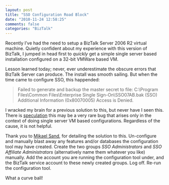 ```yaml
---
layout: post
title: "SSO Configuration Road Block"
date: "2010-11-24 12:58:25"
comments: false
categories: "BizTalk"
---
```


Recently I’ve had the need to setup a BizTalk Server 2006 R2 virtual machine. Quietly confident about my experience with this version of BizTalk, I jumped in head first to *quickly* get a simple single server based installation configured on a 32-bit VMWare based VM.

Lesson learned today; never, ever underestimate the obscure errors that BizTalk Server can produce. The install was smooth sailing. But when the time came to configure SSO, this happended:

> Failed to generate and backup the master secret to file: C:\Program Files\Common Files\Enterprise Single Sign-On\SSO07AB.bak (SSO) Additional Information (0x80070005) Access is Denied.

I wracked my brain for a previous solution to this, but never have I seen this. There is [speculation](http://blogical.se/blogs/mikael_sand/archive/2009/10/01/failed-to-create-the-master-secret-file-why-do-these-things-always-happen-to-me.aspx) this may be a very rare bug that arises only in the context of doing single server VM based configurations. Regardless of the cause, it is not helpful.

Thank you to [Mikael Sand](http://blogical.se/blogs/mikael_sand/archive/2009/10/01/failed-to-create-the-master-secret-file-why-do-these-things-always-happen-to-me.aspx), for detailing the solution to this. Un-configure and manually blast away any features and/or databases the configuration tool may have created. Create the two groups *SSO Administrators* and *SSO Affiliate Administrators* (alternatively name them whatever you like) manually. Add the account you are running the configuration tool under, and the BizTalk service account to these newly created groups. Log off. Re-run the configuration tool.

What a curve ball!

